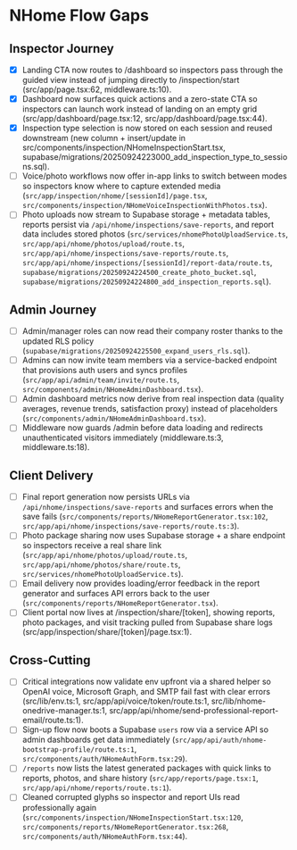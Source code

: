 # NHome Flow Gaps

## Inspector Journey
- [x] Landing CTA now routes to /dashboard so inspectors pass through the guided view instead of jumping directly to /inspection/start (src/app/page.tsx:62, middleware.ts:10).
- [x] Dashboard now surfaces quick actions and a zero-state CTA so inspectors can launch work instead of landing on an empty grid (src/app/dashboard/page.tsx:12, src/app/dashboard/page.tsx:44).
- [x] Inspection type selection is now stored on each session and reused downstream (new column + insert/update in src/components/inspection/NHomeInspectionStart.tsx, supabase/migrations/20250924223000_add_inspection_type_to_sessions.sql).
- [ ] Voice/photo workflows now offer in-app links to switch between modes so inspectors know where to capture extended media (`src/app/inspection/nhome/[sessionId]/page.tsx`, `src/components/inspection/NHomeVoiceInspectionWithPhotos.tsx`).
- [ ] Photo uploads now stream to Supabase storage + metadata tables, reports persist via `/api/nhome/inspections/save-reports`, and report data includes stored photos (`src/services/nhomePhotoUploadService.ts`, `src/app/api/nhome/photos/upload/route.ts`, `src/app/api/nhome/inspections/save-reports/route.ts`, `src/app/api/nhome/inspections/[sessionId]/report-data/route.ts`, `supabase/migrations/20250924224500_create_photo_bucket.sql`, `supabase/migrations/20250924224800_add_inspection_reports.sql`).

## Admin Journey
- [ ] Admin/manager roles can now read their company roster thanks to the updated RLS policy (`supabase/migrations/20250924225500_expand_users_rls.sql`).
- [ ] Admins can now invite team members via a service-backed endpoint that provisions auth users and syncs profiles (`src/app/api/admin/team/invite/route.ts`, `src/components/admin/NHomeAdminDashboard.tsx`).
- [ ] Admin dashboard metrics now derive from real inspection data (quality averages, revenue trends, satisfaction proxy) instead of placeholders (`src/components/admin/NHomeAdminDashboard.tsx`).
- [ ] Middleware now guards /admin before data loading and redirects unauthenticated visitors immediately (middleware.ts:3, middleware.ts:18).

## Client Delivery
- [ ] Final report generation now persists URLs via `/api/nhome/inspections/save-reports` and surfaces errors when the save fails (`src/components/reports/NHomeReportGenerator.tsx:102`, `src/app/api/nhome/inspections/save-reports/route.ts:3`).
- [ ] Photo package sharing now uses Supabase storage + a share endpoint so inspectors receive a real share link (`src/app/api/nhome/photos/upload/route.ts`, `src/app/api/nhome/photos/share/route.ts`, `src/services/nhomePhotoUploadService.ts`).
- [ ] Email delivery now provides loading/error feedback in the report generator and surfaces API errors back to the user (`src/components/reports/NHomeReportGenerator.tsx`).
- [ ] Client portal now lives at /inspection/share/[token], showing reports, photo packages, and visit tracking pulled from Supabase share logs (src/app/inspection/share/[token]/page.tsx:1).

## Cross-Cutting
- [ ] Critical integrations now validate env upfront via a shared helper so OpenAI voice, Microsoft Graph, and SMTP fail fast with clear errors (src/lib/env.ts:1, src/app/api/voice/token/route.ts:1, src/lib/nhome-onedrive-manager.ts:1, src/app/api/nhome/send-professional-report-email/route.ts:1).
- [ ] Sign-up flow now boots a Supabase `users` row via a service API so admin dashboards get data immediately (`src/app/api/auth/nhome-bootstrap-profile/route.ts:1`, `src/components/auth/NHomeAuthForm.tsx:29`).
- [ ] `/reports` now lists the latest generated packages with quick links to reports, photos, and share history (`src/app/reports/page.tsx:1`, `src/app/api/nhome/reports/route.ts:1`).
- [ ] Cleaned corrupted glyphs so inspector and report UIs read professionally again (`src/components/inspection/NHomeInspectionStart.tsx:120`, `src/components/reports/NHomeReportGenerator.tsx:268`, `src/components/auth/NHomeAuthForm.tsx:44`).
